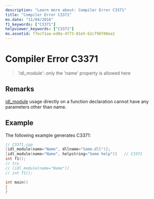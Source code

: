 ```yaml
---
description: "Learn more about: Compiler Error C3371"
title: "Compiler Error C3371"
ms.date: "11/04/2016"
f1_keywords: ["C3371"]
helpviewer_keywords: ["C3371"]
ms.assetid: f7ecf1aa-ed0a-4f73-81e5-62cf98f88ea1
---
```

# Compiler Error C3371

> 'idl_module': only the 'name' property is allowed here

## Remarks

[idl_module](../../windows/attributes/idl-module.md) usage directly on a function declaration cannot have any parameters other than name.

## Example

The following example generates C3371:

```cpp
// C3371.cpp
[idl_module(name="Name", dllname="Some.dll")];
[idl_module(name="Name", helpstring="Some help")]   // C3371
int f1();
// try
// [idl_module(name="Name")]
// int f1();

int main()
{
}
```
